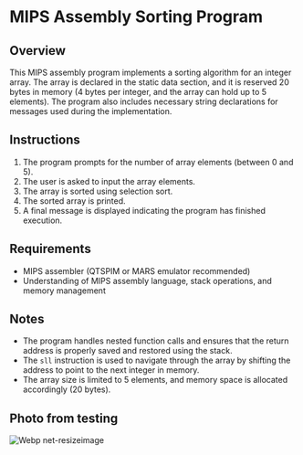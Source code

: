 # MIPS Assembly Sorting Program

## Overview
This MIPS assembly program implements a sorting algorithm for an integer array. The array is declared in the static data section, and it is reserved 20 bytes in memory (4 bytes per integer, and the array can hold up to 5 elements). The program also includes necessary string declarations for messages used during the implementation.

## Instructions
1. The program prompts for the number of array elements (between 0 and 5).
2. The user is asked to input the array elements.
3. The array is sorted using selection sort.
4. The sorted array is printed.
5. A final message is displayed indicating the program has finished execution.

## Requirements
- MIPS assembler (QTSPIM or MARS emulator recommended)
- Understanding of MIPS assembly language, stack operations, and memory management

## Notes
- The program handles nested function calls and ensures that the return address is properly saved and restored using the stack.
- The `sll` instruction is used to navigate through the array by shifting the address to point to the next integer in memory.
- The array size is limited to 5 elements, and memory space is allocated accordingly (20 bytes).

## Photo from testing

![Webp net-resizeimage](https://github.com/user-attachments/assets/71587ce4-67b7-4738-b35b-2585afba8e43)


